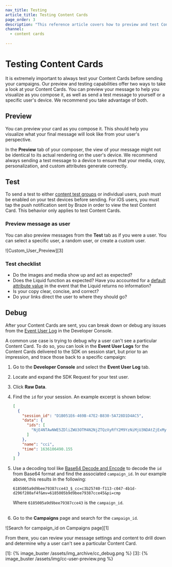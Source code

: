 ```yaml
---
nav_title: Testing
article_title: Testing Content Cards
page_order: 3
description: "This reference article covers how to preview and test Content Cards, as well as some best practices."
channel:
  - content cards
  
---
```


# Testing Content Cards

It is extremely important to always test your Content Cards before sending your campaigns. Our preview and testing capabilities offer two ways to take a look at your Content Cards. You can preview your message to help you visualize as you compose it, as well as send a test message to yourself or a specific user's device. We recommend you take advantage of both.

## Preview

You can preview your card as you compose it. This should help you visualize what your final message will look like from your user's perspective.

In the __Preview__ tab of your composer, the view of your message might not be identical to its actual rendering on the user's device. We recommend always sending a test message to a device to ensure that your media, copy, personalization, and custom attributes generate correctly.

## Test

To send a test to either [content test groups]({{site.baseurl}}/user_guide/administrative/app_settings/developer_console/internal_groups_tab/#content-test-groups) or individual users, push must be enabled on your test devices before sending. For iOS users, you must tap the push notification sent by Braze in order to view the test Content Card. This behavior only applies to test Content Cards.

### Preview message as user

You can also preview messages from the **Test** tab as if you were a user. You can select a specific user, a random user, or create a custom user.

![Custom_User_Preview][3]

### Test checklist

- Do the images and media show up and act as expected?
- Does the Liquid function as expected? Have you accounted for a [default attribute value]({{site.baseurl}}/user_guide/personalization_and_dynamic_content/liquid/conditional_logic/#accounting-for-null-attribute-values) in the event that the Liquid returns no information?
- Is your copy clear, concise, and correct?
- Do your links direct the user to where they should go?

## Debug

After your Content Cards are sent, you can break down or debug any issues from the [Event User Log]({{site.baseurl}}/user_guide/administrative/app_settings/developer_console/event_user_log_tab/) in the Developer Console. 

A common use case is trying to debug why a user can't see a particular Content Card. To do so, you can look in the **Event User Logs** for the Content Cards delivered to the SDK on session start, but prior to an impression, and trace those back to a specific campaign:

1. Go to the **Developer Console** and select the **Event User Log** tab.
2. Locate and expand the SDK Request for your test user.
3. Click **Raw Data**.
4. Find the `id` for your session. An example excerpt is shown below:

    ```json
    [
      {
        "session_id": "D1B051E6-469B-47E2-B830-5A728D1D4AC5",
        "data": {
          "ids": [
            "NjE4NTAwNWE5ZDliZWU3OTM4N2NjZTQzXyRfY2M9YzNiMjU3NDAtZjExMy1jMDQ3LTRiMWQtZDI5NmYyODBhZjRmJm12PTYxODUwMDViOWQ5YmVlNzkzODdjY2U0NSZwaT1jbXA="
          ]
        },
        "name": "cci",
        "time": 1636106490.155
      }
    ]
    ```

5. Use a decoding tool like [Base64 Decode and Encode](https://www.base64decode.org/) to decode the `id` from Base64 format and find the associated `campaign_id`. In our example above, this results in the following:

    ```
    6185005a9d9bee79387cce43_$_cc=c3b25740-f113-c047-4b1d-d296f280af4f&mv=6185005b9d9bee79387cce45&pi=cmp
    ```

    Where `6185005a9d9bee79387cce43` is the `campaign_id`.<br><br>

6. Go to the **Campaigns** page and search for the `campaign_id`.

![Search for campaign_id on Campaigns page][1]

From there, you can review your message settings and content to drill down and determine why a user can't see a particular Content Card.

[1]: {% image_buster /assets/img_archive/cc_debug.png %}
[3]: {% image_buster /assets/img/cc-user-preview.png %}

